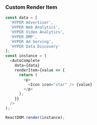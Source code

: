 ### Custom Render Item

<!--start-code-->

```js
const data = [
  'HYPER Advertiser',
  'HYPER Web Analytics',
  'HYPER Video Analytics',
  'HYPER DMP',
  'HYPER Ad Serving',
  'HYPER Data Discovery'
];
const instance = (
  <AutoComplete
    data={data}
    renderItem={value => {
      return (
        <p>
          <Icon icon="star" /> {value}
        </p>
      );
    }}
  />
);

ReactDOM.render(instance);
```

<!--end-code-->
